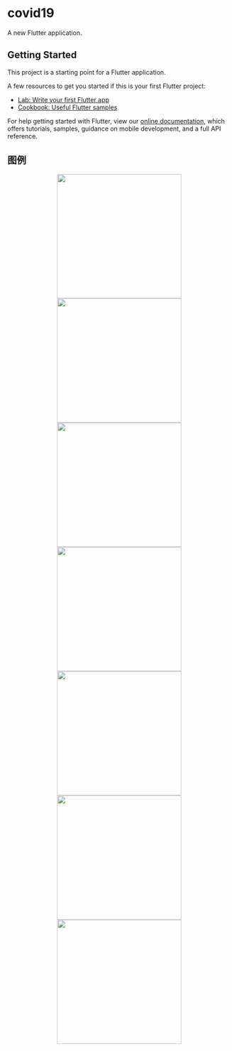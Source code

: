 # covid19

A new Flutter application.

## Getting Started

This project is a starting point for a Flutter application.

A few resources to get you started if this is your first Flutter project:

- [Lab: Write your first Flutter app](https://flutter.dev/docs/get-started/codelab)
- [Cookbook: Useful Flutter samples](https://flutter.dev/docs/cookbook)

For help getting started with Flutter, view our
[online documentation](https://flutter.dev/docs), which offers tutorials,
samples, guidance on mobile development, and a full API reference.


## 图例

 <div align="center"><img alt="" src="https://github.com/j787701730/covid_19/blob/master/document/001.png" width="280"> <img alt="" src="https://github.com/j787701730/covid_19/blob/master/document/002.png" width="280"> <img alt="" src="https://github.com/j787701730/covid_19/blob/master/document/003.png" width="280"> <img alt="" src="https://github.com/j787701730/covid_19/blob/master/document/004.png" width="280"> <img alt="" src="https://github.com/j787701730/covid_19/blob/master/document/005.png" width="280">  <img alt="" src="https://github.com/j787701730/covid_19/blob/master/document/006.png" width="280">  <img alt="" src="https://github.com/j787701730/covid_19/blob/master/document/007.png" width="280">
